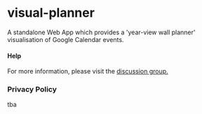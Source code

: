# visual-planner
A standalone Web App which provides a 'year-view wall planner' visualisation of Google Calendar events.

#### Help
For more information, please visit the [discussion group.](https://groups.google.com/group/visual-planner-discuss)

<a name="privacy"></a>
### Privacy Policy
tba

